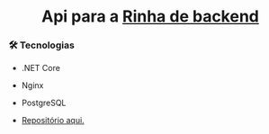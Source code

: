 <h1 align="center">Api para a <a href="https://github.com/zanfranceschi/rinha-de-backend-2024-q1/">Rinha de backend</a></h1>

### 🛠 Tecnologias

- .NET Core 
- Nginx
- PostgreSQL

- <a href="https://github.com/bcaua321/ApiRinhaBackend/">Repositório aqui.</a>
